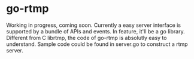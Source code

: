 # go-rtmp
Working in progress, coming soon. Currently a easy server interface is supported by a bundle of APIs and events. In feature, it'll be a go library. Different from C librtmp, the code of go-rtmp is absolutly easy to understand. Sample code could be found in server.go to construct a rtmp server.
